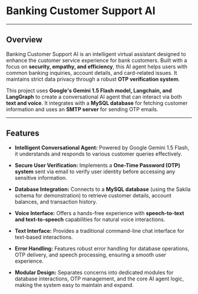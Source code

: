 # Banking Customer Support AI

---

## Overview

Banking Customer Support AI is an intelligent virtual assistant designed to enhance the customer service experience for bank customers. Built with a focus on **security, empathy, and efficiency**, this AI agent helps users with common banking inquiries, account details, and card-related issues. It maintains strict data privacy through a robust **OTP verification system**.

This project uses **Google's Gemini 1.5 Flash model, Langchain, and LangGraph** to create a conversational AI agent that can interact via both **text and voice**. It integrates with a **MySQL database** for fetching customer information and uses an **SMTP server** for sending OTP emails.

---

## Features

* **Intelligent Conversational Agent:** Powered by Google Gemini 1.5 Flash, it understands and responds to various customer queries effectively.

* **Secure User Verification:** Implements a **One-Time Password (OTP) system** sent via email to verify user identity before accessing any sensitive information.

* **Database Integration:** Connects to a **MySQL database** (using the Sakila schema for demonstration) to retrieve customer details, account balances, and transaction history.

* **Voice Interface:** Offers a hands-free experience with **speech-to-text and text-to-speech** capabilities for natural voice interactions.

* **Text Interface:** Provides a traditional command-line chat interface for text-based interactions.

* **Error Handling:** Features robust error handling for database operations, OTP delivery, and speech processing, ensuring a smooth user experience.

* **Modular Design:** Separates concerns into dedicated modules for database interactions, OTP management, and the core AI agent logic, making the system easy to maintain and expand.
